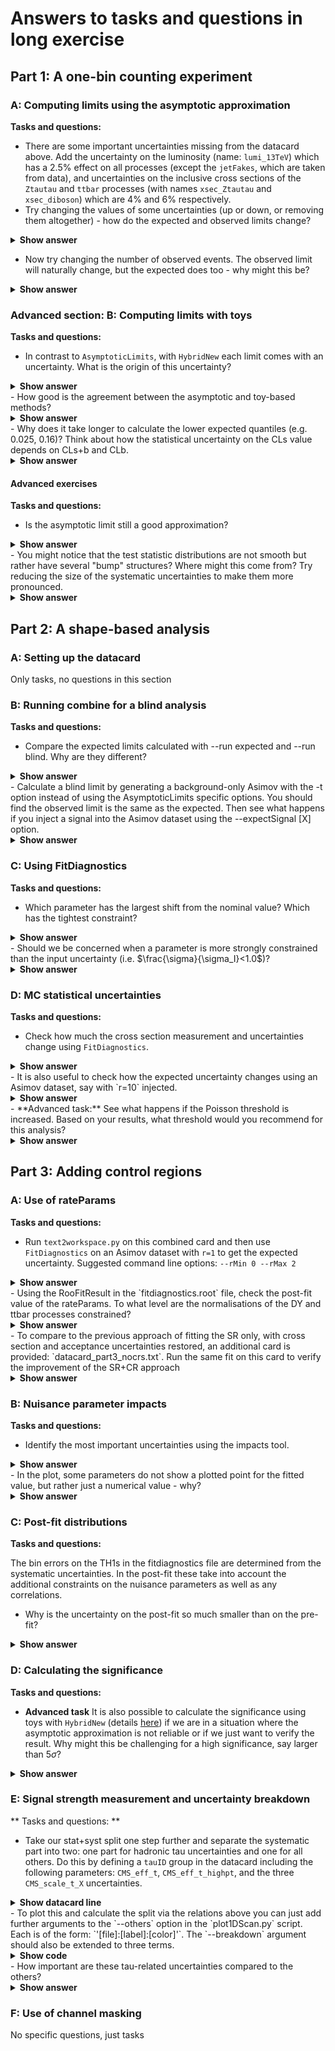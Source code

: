 # Answers to tasks and questions in long exercise

## Part 1: A one-bin counting experiment

### A: Computing limits using the asymptotic approximation

**Tasks and questions:**

  -   There are some important uncertainties missing from the datacard above. Add the uncertainty on the luminosity (name: `lumi_13TeV`) which has a 2.5% effect on all processes (except the `jetFakes`, which are taken from data), and uncertainties on the inclusive cross sections of the `Ztautau` and `ttbar` processes (with names `xsec_Ztautau` and `xsec_diboson`) which are 4% and 6% respectively.
  -   Try changing the values of some uncertainties (up or down, or removing them altogether) - how do the expected and observed limits change?
<details>
<summary><b>Show answer</b></summary>

*Larger uncertainties make the limits worse (ie, higher values of the limit); smaller uncertainties improve the limit (lower values of the limit).*

</details>

  -   Now try changing the number of observed events. The observed limit will naturally change, but the expected does too - why might this be?
<details>
<summary><b>Show answer</b></summary>

*This is because the expected limit relies on a background-only Asimov dataset that is created* ***after*** *a background-only fit to the data. By changing the observed the pulls on the NPs in this fit also change, and therefore so does the expected sensitivity.*

</details>

### Advanced section: B: Computing limits with toys

**Tasks and questions:**

  - In contrast to `AsymptoticLimits`, with `HybridNew` each limit comes with an uncertainty. What is the origin of this uncertainty?
<details>
<summary><b>Show answer</b></summary>

*The uncertainty is statistical, because the values of CLs+b and CLb come from counting the number of toys in the tails of the test statistic distributions.*

</details>
  - How good is the agreement between the asymptotic and toy-based methods?
<details>
<summary><b>Show answer</b></summary>

*The agreement should be pretty good in this example, but will generally break down once we get to the level of 0-5 events.*

</details>
  - Why does it take longer to calculate the lower expected quantiles (e.g. 0.025, 0.16)? Think about how the statistical uncertainty on the CLs value depends on CLs+b and CLb.
<details>
<summary><b>Show answer</b></summary>

*For this we need the definition of CLs = CLs+b / CLb. The 0.025 expected quantile is by definition where CLb = 0.025, so for a 95% CL limit we have CLs = 0.05, implying we are looking for the value of r where CLs+b = 0.00125. With 1000 s+b toys we would then only expect `1000 * 0.00125 = 1.25 toys` in the tail region we have to integrate over. Contrast this to the median limit where 25 toys would be in this region. This means we have to generate a much larger numbers of toys to get the same statistical power.*

</details>

#### Advanced exercises
**Tasks and questions:**

  - Is the asymptotic limit still a good approximation?
<details>
<summary><b>Show answer</b></summary>

*A "good" approximation is not well defined, but the difference is clearly larger here.*

</details>
  - You might notice that the test statistic distributions are not smooth but rather have several "bump" structures? Where might this come from? Try reducing the size of the systematic uncertainties to make them more pronounced.
<details>
<summary><b>Show answer</b></summary>

*This bump structure comes from the discrete-ness of the Poisson sampling of the toy datasets. Systematic uncertainties then smear these bumps out, but without systematics we would see delta functions corresponding to the possible integer number of events that could be observed. Once we go to more typical multi-bin analyses with more events and systematic uncertainties these discrete-ness washes out very quickly.*

</details>


## Part 2: A shape-based analysis

### A: Setting up the datacard

Only tasks, no questions in this section

### B: Running combine for a blind analysis

**Tasks and questions:**

  - Compare the expected limits calculated with --run expected and --run blind. Why are they different?
<details>
<summary><b>Show answer</b></summary>

*When using --run blind combine will create a background-only Asimov dataset without performing a fit to data first. With --run expected, the observed limit isn't shown, but the background-only Asimov dataset used for the limit calculation is still created after a background-only fit to the data*

</details>
  - Calculate a blind limit by generating a background-only Asimov with the -t option instead of using the AsymptoticLimits specific options. You should find the observed limit is the same as the expected. Then see what happens if you inject a signal into the Asimov dataset using the --expectSignal [X] option.
<details>
<summary><b>Show answer</b></summary>

*You should see that with a signal injected the observed limit is worse (has a higher value) than the expected limit: for the expected limit the b-only Asimov dataset is still used, but the observed limit is now calculated on the signal + background Asimov dataset, with a signal at the specified cross section [X].*

</details>

### C: Using FitDiagnostics

**Tasks and questions:**

  - Which parameter has the largest shift from the nominal value? Which has the tightest constraint?
<details>
<summary><b>Show answer</b></summary>

`CMS_eff_t_highpt` should have the largest shift from the nominal value (around 0.47), `norm_jetFakes` has the tightest constraint (to 25% of the input uncertainty).

</details>
  - Should we be concerned when a parameter is more strongly constrained than the input uncertainty (i.e. $\frac{\sigma}{\sigma_I}<1.0$)?
<details>
<summary><b>Show answer</b></summary>

*This is still a hot topic in CMS analyses today, and there isn't a right or wrong answer. Essentially we have to judge if our analysis should really be able to provide more information about this parameter than the external measurement that gave us the input uncertainty. So we would not expect to be able to constrain the luminosity uncertainty for example, but uncertainties specific to the analysis might legitimately be constrained.*

</details>


### D: MC statistical uncertainties
**Tasks and questions:**

  - Check how much the cross section measurement and uncertainties change using `FitDiagnostics`.
<details>
<summary><b>Show answer</b></summary>

*Without autoMCStats we find:* `Best fit r: -2.73273  -2.13428/+3.38185`*, with autoMCStats:* `Best fit r: -3.07825  -3.17742/+3.7087`

</details>
  - It is also useful to check how the expected uncertainty changes using an Asimov dataset, say with `r=10` injected.
<details>
<summary><b>Show answer</b></summary>

*Without autoMCStats we find:* `Best fit r: 9.99978  -4.85341/+6.56233`*, with autoMCStats:*`Best fit r: 9.99985  -5.24634/+6.98266`

</details>
  - **Advanced task:** See what happens if the Poisson threshold is increased. Based on your results, what threshold would you recommend for this analysis?
<details>
<summary><b>Show answer</b></summary>

*At first the uncertainties increase, as the threshold increases, and at some point they stabilise. A Poisson threshold at 10 is probably reasonable for this analysis.*

</details>

## Part 3: Adding control regions

### A: Use of rateParams

**Tasks and questions:**

  - Run `text2workspace.py` on this combined card and then use `FitDiagnostics` on an Asimov dataset with `r=1` to get the expected uncertainty. Suggested command line options: `--rMin 0 --rMax 2`
<details>
<summary><b>Show answer</b></summary>

*As expected uncertainty you should get  `-0.42542/+0.458748`*

</details>
  - Using the RooFitResult in the `fitdiagnostics.root` file, check the post-fit value of the rateParams. To what level are the normalisations of the DY and ttbar processes constrained?
<details>
<summary><b>Show answer</b></summary>

*They are constrained to around 4-5%*

</details>
  - To compare to the previous approach of fitting the SR only, with cross section and acceptance uncertainties restored, an additional card is provided: `datacard_part3_nocrs.txt`. Run the same fit on this card to verify the improvement of the SR+CR approach
<details>
<summary><b>Show answer</b></summary>

*The expected uncertainty is larger with only the SR: `-0.463273/+0.499161` compared with `-0.42542/+0.458748` in the SR+CR approach.*

</details>


### B: Nuisance parameter impacts
**Tasks and questions:**

  - Identify the most important uncertainties using the impacts tool.
<details>
<summary><b>Show answer</b></summary>

*The most important uncertainty is *`norm_jetFakes`*, followed by two MC statistical uncerainties* (`prop_binsignal_region_bin8` *and* `prop_binsignal_region_bin9`).

</details>
  - In the plot, some parameters do not show a plotted point for the fitted value, but rather just a numerical value - why?
<details>
<summary><b>Show answer</b></summary>

*These are freely floating parameters (`rate_ttbar` and `rate_Zll`). They have no prior constraint (and so no shift from the nominal value relative to the input uncertainty) - we show the best-fit value + uncertainty directly.*

</details>


### C: Post-fit distributions
**Tasks and questions:**

 The bin errors on the TH1s in the fitdiagnostics file are determined from the systematic uncertainties. In the post-fit these take into account the additional constraints on the nuisance parameters as well as any correlations.

  - Why is the uncertainty on the post-fit so much smaller than on the pre-fit?
<details>
<summary><b>Show answer</b></summary>

*There are two effects at play here: the nuisance parameters get constrained, and there are anti-correlations between the parameters which also have the effect of reducing the total uncertainty. Note: the post-fit uncertainty could become larger when rateParams are present as they are not taken into account in the pre-fit uncertainty but do enter in the post-fit uncertainty.*

</details>


### D: Calculating the significance
**Tasks and questions:**

  - **Advanced task** It is also possible to calculate the significance using toys with `HybridNew` (details [here](http://cms-analysis.github.io/HiggsAnalysis-CombinedLimit/part3/commonstatsmethods/#computing-significances-with-toys)) if we are in a situation where the asymptotic approximation is not reliable or if we just want to verify the result. Why might this be challenging for a high significance, say larger than $5\sigma$?
<details>
<summary><b>Show answer</b></summary>

A significance of $5\sigma$ corresponds to a p-value of around $3\cdot 10^{-7}$ - so we need to populate the very tail of the test statistic distribution and this requires generating a large number of toys.

</details>


### E: Signal strength measurement and uncertainty breakdown

** Tasks and questions: **

  - Take our stat+syst split one step further and separate the systematic part into two: one part for hadronic tau uncertainties and one for all others. Do this by defining a `tauID` group in the datacard including the following parameters: `CMS_eff_t`, `CMS_eff_t_highpt`, and the three `CMS_scale_t_X` uncertainties.

<details>
<summary><b>Show datacard line</b></summary>

You should add this line to the end of the datacard:
```shell
tauID group = CMS_eff_t CMS_eff_t_highpt CMS_scale_t_1prong0pi0_13TeV CMS_scale_t_1prong1pi0_13TeV CMS_scale_t_3prong0pi0_13TeV
```

</details>
  - To plot this and calculate the split via the relations above you can just add further arguments to the `--others` option in the `plot1DScan.py` script. Each is of the form: `'[file]:[label]:[color]'`. The `--breakdown` argument should also be extended to three terms.

<details>
<summary><b>Show code</b></summary>

This can be done as:
```shell
python plot1DScan.py higgsCombine.part3E.MultiDimFit.mH200.root --others 'higgsCombine.part3E.freezeTauID.MultiDimFit.mH200.root:FreezeTauID:4' 'higgsCombine.part3E.freezeAll.MultiDimFit.mH200.root:FreezeAll:2' -o freeze_third_attempt --breakdown TauID,OtherSyst,Stat

```
</details>
  - How important are these tau-related uncertainties compared to the others?
<details>
<summary><b>Show answer</b></summary>

*They are smaller than both the statistical uncertainty and the remaining systematic uncertainties*

</details>


### F: Use of channel masking

No specific questions, just tasks
